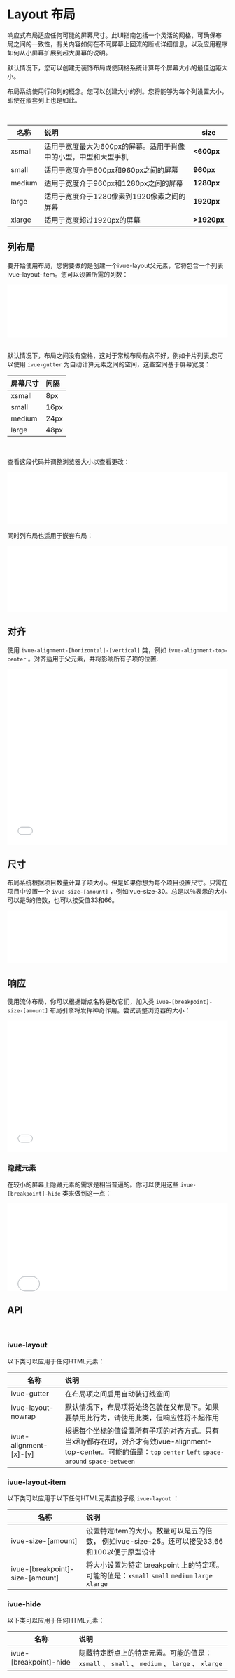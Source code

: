 # Layout 布局

响应式布局适应任何可能的屏幕尺寸。此UI指南包括一个灵活的网格，可确保布局之间的一致性，有关内容如何在不同屏幕上回流的断点详细信息，以及应用程序如何从小屏幕扩展到超大屏幕的说明。    

默认情况下，您可以创建无装饰布局或使网格系统计算每个屏幕大小的最佳边距大小。     

布局系统使用行和列的概念。您可以创建大小的列。您将能够为每个列设置大小，即使在嵌套列上也是如此。

<br>

| 名称   | 说明                                                            | size        |
| ------ | :-------------------------------------------------------------- | ----------- |
| xsmall | 适用于宽度最大为600px的屏幕。适用于肖像中的小型，中型和大型手机 | **<600px**  |
| small  | 适用于宽度介于600px和960px之间的屏幕                            | **960px**   |
| medium | 适用于宽度介于960px和1280px之间的屏幕                           | **1280px**  |
| large  | 适用于宽度介于1280像素到1920像素之间的屏幕                      | **1920px**  |
| xlarge | 适用于宽度超过1920px的屏幕                                      | **>1920px** |


## 列布局

要开始使用布局，您需要做的是创建一个ivue-layout父元素，它将包含一个列表ivue-layout-item。您可以设置所需的列数：

<iframe width="100%" height="120" src="//jsfiddle.net/qq282126990/s5cu8qhr/1/embedded/result,html,css/" allowfullscreen="allowfullscreen" allowpaymentrequest frameborder="0"></iframe>

<br>
<br>

默认情况下，布局之间没有空格，这对于常规布局有点不好，例如卡片列表,您可以使用 ```ivue-gutter``` 为自动计算元素之间的空间，这些空间基于屏幕宽度：

| 屏幕尺寸 | 间隔 |
| -------- | :--- |
| xsmall   | 8px  |
| small    | 16px |
| medium   | 24px |
| large    | 48px |

<br>

查看这段代码并调整浏览器大小以查看更改：
<iframe width="100%" height="120" src="//jsfiddle.net/qq282126990/eqxaf0g3/embedded/result,html,css/" allowfullscreen="allowfullscreen" allowpaymentrequest frameborder="0"></iframe>

<br>

同时列布局也适用于嵌套布局：

<iframe width="100%" height="150" src="//jsfiddle.net/qq282126990/qr6v4eux/1/embedded/result,html,css/" allowfullscreen="allowfullscreen" allowpaymentrequest frameborder="0"></iframe>

## 对齐

使用 ```ivue-alignment-[horizontal]-[vertical]``` 类，例如 ```ivue-alignment-top-center``` 。对齐适用于父元素，并将影响所有子项的位置.

<iframe width="100%" height="400" src="//jsfiddle.net/qq282126990/8m1eadnf/17/embedded/result,html,css/" allowfullscreen="allowfullscreen" allowpaymentrequest frameborder="0"></iframe>


## 尺寸

布局系统根据项目数量计算子项大小。但是如果你想为每个项目设置尺寸。只需在项目中设置一个 ```ivue-size-[amount]``` ，例如ivue-size-30。总是以％表示的大小可以是5的倍数，也可以接受值33和66。

<iframe width="100%" height="120" src="//jsfiddle.net/qq282126990/m1a2y3Lx/embedded/result,html,css/" allowfullscreen="allowfullscreen" allowpaymentrequest frameborder="0"></iframe>

## 响应

使用流体布局，你可以根据断点名称更改它们，加入类 ```ivue-[breakpoint]-size-[amount]``` 布局引擎将发挥神奇作用。尝试调整浏览器的大小：


<iframe width="100%" height="300" src="//jsfiddle.net/qq282126990/t80v61o3/embedded/result,html,css/" allowfullscreen="allowfullscreen" allowpaymentrequest frameborder="0"></iframe>


### 隐藏元素

在较小的屏幕上隐藏元素的需求是相当普遍的。你可以使用这些 ```ivue-[breakpoint]-hide``` 类来做到这一点：

<iframe width="100%" height="200" src="//jsfiddle.net/qq282126990/ufb5vj0q/2/embedded/result,html,css/" allowfullscreen="allowfullscreen" allowpaymentrequest frameborder="0"></iframe>

## API

<br>

### ivue-layout

以下类可以应用于任何HTML元素：

| 名称                   | 说明                                                                                                                                                                                   |
| ---------------------- | :------------------------------------------------------------------------------------------------------------------------------------------------------------------------------------- |
| ivue-gutter            | 在布局项之间启用自动装订线空间                                                                                                                                                         |
| ivue-layout-nowrap     | 默认情况下，布局项将始终包装在父布局下。如果要禁用此行为，请使用此类，但响应性将不起作用                                                                                               |
| ivue-alignment-[x]-[y] | 根据每个坐标的值设置所有子项的对齐方式。只有当x和y都存在时，对齐才有效ivue-alignment-top-center。可能的值是：```top```  ```center``` ```left``` ```space-around``` ```space-between``` |


### ivue-layout-item

以下类可以应用于以下任何HTML元素直接子级 ```ivue-layout``` ：

| 名称                            | 说明                                                                                                                |
| ------------------------------- | :------------------------------------------------------------------------------------------------------------------ |
| ivue-size-[amount]              | 设置特定item的大小。数量可以是五的倍数， 例如ivue-size-25。还可以接受33,66和100以便于原型设计                       |
| ivue-[breakpoint]-size-[amount] | 将大小设置为特定 breakpoint 上的特定项。可能的值是：```xsmall```  ```small``` ```medium``` ```large``` ```xlarge``` |


### ivue-hide

以下类可以应用于任何HTML元素：

| 名称                   | 说明                                                                                                          |
| ---------------------- | :------------------------------------------------------------------------------------------------------------ |
| ivue-[breakpoint]-hide | 隐藏特定断点上的特定元素。可能的值是：```xsmall``` 、 ```small``` 、 ```medium``` 、 ```large``` 、 ```xlarge``` |
